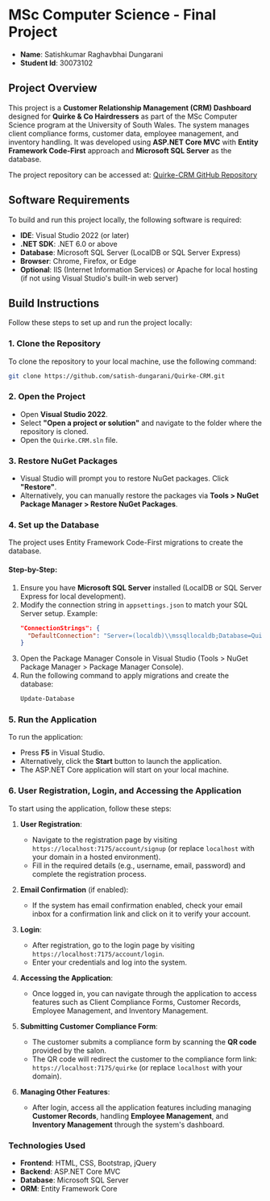 # MSc Computer Science - Final Project
- **Name**: Satishkumar Raghavbhai Dungarani
- **Student Id**: 30073102

## Project Overview
This project is a **Customer Relationship Management (CRM) Dashboard** designed for **Quirke & Co Hairdressers** as part of the MSc Computer Science program at the University of South Wales. The system manages client compliance forms, customer data, employee management, and inventory handling. It was developed using **ASP.NET Core MVC** with **Entity Framework Code-First** approach and **Microsoft SQL Server** as the database.

The project repository can be accessed at: [Quirke-CRM GitHub Repository](https://github.com/satish-dungarani/Quirke-CRM.git)

## Software Requirements
To build and run this project locally, the following software is required:

- **IDE**: Visual Studio 2022 (or later)
- **.NET SDK**: .NET 6.0 or above
- **Database**: Microsoft SQL Server (LocalDB or SQL Server Express)
- **Browser**: Chrome, Firefox, or Edge
- **Optional**: IIS (Internet Information Services) or Apache for local hosting (if not using Visual Studio's built-in web server)

## Build Instructions
Follow these steps to set up and run the project locally:

### 1. Clone the Repository
To clone the repository to your local machine, use the following command:
```bash
git clone https://github.com/satish-dungarani/Quirke-CRM.git
```
### 2. Open the Project
- Open **Visual Studio 2022**.
- Select **"Open a project or solution"** and navigate to the folder where the repository is cloned.
- Open the `Quirke.CRM.sln` file.

### 3. Restore NuGet Packages
- Visual Studio will prompt you to restore NuGet packages. Click **"Restore"**.
- Alternatively, you can manually restore the packages via **Tools > NuGet Package Manager > Restore NuGet Packages**.

### 4. Set up the Database
The project uses Entity Framework Code-First migrations to create the database.

#### Step-by-Step:
1. Ensure you have **Microsoft SQL Server** installed (LocalDB or SQL Server Express for local development).
2. Modify the connection string in `appsettings.json` to match your SQL Server setup. Example:
   ```json
   "ConnectionStrings": {
     "DefaultConnection": "Server=(localdb)\\mssqllocaldb;Database=QuirkeCRM;Trusted_Connection=True;MultipleActiveResultSets=true"
   }
   ```
3. Open the Package Manager Console in Visual Studio (Tools > NuGet Package Manager > Package Manager Console).
4. Run the following command to apply migrations and create the database:
    ```bash
    Update-Database
    ```
### 5. Run the Application
To run the application:

- Press **F5** in Visual Studio.
- Alternatively, click the **Start** button to launch the application.
- The ASP.NET Core application will start on your local machine.

### 6. User Registration, Login, and Accessing the Application

To start using the application, follow these steps:

1. **User Registration**:
   - Navigate to the registration page by visiting `https://localhost:7175/account/signup` (or replace `localhost` with your domain in a hosted environment).
   - Fill in the required details (e.g., username, email, password) and complete the registration process.

2. **Email Confirmation** (if enabled):
   - If the system has email confirmation enabled, check your email inbox for a confirmation link and click on it to verify your account.

3. **Login**:
   - After registration, go to the login page by visiting `https://localhost:7175/account/login`.
   - Enter your credentials and log into the system.

4. **Accessing the Application**:
   - Once logged in, you can navigate through the application to access features such as Client Compliance Forms, Customer Records, Employee Management, and Inventory Management.

5. **Submitting Customer Compliance Form**:
   - The customer submits a compliance form by scanning the **QR code** provided by the salon.
   - The QR code will redirect the customer to the compliance form link: `https://localhost:7175/quirke` (or replace `localhost` with your domain).

6. **Managing Other Features**:
   - After login, access all the application features including managing **Customer Records**, handling **Employee Management**, and **Inventory Management** through the system's dashboard.


### Technologies Used
- **Frontend**: HTML, CSS, Bootstrap, jQuery
- **Backend**: ASP.NET Core MVC
- **Database**: Microsoft SQL Server
- **ORM**: Entity Framework Core
